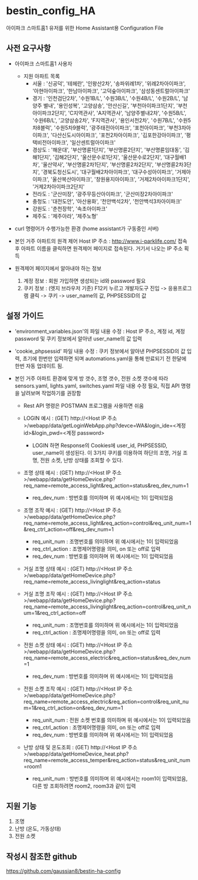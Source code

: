 # bestin_config_HA

아이파크 스마트홈1 유저를 위한 Home Assistant용 Configuration File

## 사전 요구사항

- 아이파크 스마트홈1 사용자

  - 지원 아파트 목록
    - 서울 : '신공덕', '테헤란', '인왕산2차', '송파위례1차', '위례2차아이파크', '아현아이파크', '한남아이파크', '고덕숲아이파크', '삼성동센트럴아이파크'
    - 경기 : '인천검단2차', '수원1B/L', '수원3B/L', '수원4B/L', '수원2B/L', '남양주 별내', '용인성복', '고양삼송', '안산신길', '부천아이파크1단지', '부천아이파크2단지', 'C지역관사', 'A지역관사', '남양주별내2차', '수원5B/L', '수원6B/L', '고양삼송2차', 'F지역관사', '용인서천2차', '수원7B/L', '수원5차8블럭', '수원5차9블럭', '광주태전아이파크', '포천아이파크', '부천3차아이파크', '다산신도시아이파크', '포천2차아이파크', '김포한강아이파크', '평택비전아이파크', '일산센트럴아이파크'
    - 경상도 : '해운대', '부산명륜1단지', '부산명륜2단지', '부산명륜임대동', '김해1단지', '김해2단지', '울산문수로1단지', '울산문수로2단지', '대구월배1차', '울산약사', '부산명륜2차1단지',  '부산명륜2차2단지', '부산명륜2차3단지', '경북도청신도시', '대구월배2차아이파크', '대구수성아이파크', '거제아이파크', '울산복산아이파크', '창원용지아이파크', '거제2차아이파크1단지', '거제2차아이파크2단지'
    - 전라도 : '군산미장', '광주무등산아이파크', '군산미장2차아이파크'
    - 충청도 : '대전도안', '아산용화', '천안백석2차', '천안백석3차아이파크'
    - 강원도 : '춘천장학', '속초아이파크'
    - 제주도 : '제주아라', '제주노형'

- curl 명령어가 수행가능한 환경 (home assistant가 구동중인 서버)

- 본인 거주 아파트의 원격 제어 Host IP 주소 : http://www.i-parklife.com/ 접속 후 아파트 이름을 클릭하면 원격제어 페이지로 접속된다. 거기서 나오는 IP 주소 획득

- 원격제어 페이지에서 알아내야 하는 정보
  1. 계정 정보 : 회원 가입하면 생성되는 id와 password 필요
  2. 쿠키 정보 : (엣지 브라우저 기준) F12키 누르고 개발자도구 진입 -> 응용프로그램 클릭 -> 쿠키 -> user_name의 값, PHPSESSID의 값

## 설정 가이드

- 'environment_variables.json'의 파일 내용 수정 : Host IP 주소, 계정 id, 계정 password 및 쿠키 정보에서 알아낸 user_name의 값 입력

- 'cookie_phpsessid' 파일 내용 수정 : 쿠키 정보에서 알아낸 PHPSESSID의 값 입력, 초기에 한번만 입력하면 되며 automations.yaml을 통해 만료되기 전 한달에 한번 자동 업데이트 됨.

- 본인 거주 아파트 환경에 맞게 방 갯수, 조명 갯수, 전원 소켓 갯수에 따라 sensors.yaml, lights.yaml, switches.yaml 파일 내용 수정 필요, 직접 API 명령을 날려보며 작업하기를 권장함

  - Rest API 명령은 POSTMAN 프로그램을 사용하면 쉬움
  
  - LOGIN 예시 : (GET) http://<Host IP 주소>/webapp/data/getLoginWebApp.php?devce=WA&login_ide=<계정 id>&login_pwd=<계정 password>
  
    - LOGIN 하면 Response의 Cookies에 user_id, PHPSESSID, user_name이 생성된다. 이 3가지 쿠키를 이용하여 하단의 조명, 거실 조명, 전원 소켓, 난방 상태를 조회할 수 있다.
    
  - 조명 상태 예시 : (GET) http://<Host IP 주소>/webapp/data/getHomeDevice.php?req_name=remote_access_light&req_action=status&req_dev_num=1
  
    - req_dev_num : 방번호를 의미하며 위 예시에서는 1이 입력되었음
    
  - 조명 조작 예시 : (GET) http://<Host IP 주소>/webapp/data/getHomeDevice.php?req_name=remote_access_light&req_action=control&req_unit_num=1&req_ctrl_action=off&req_dev_num=1
  
    - req_unit_num : 조명번호를 의미하며 위 예시에서는 1이 입력되었음
    - req_ctrl_action : 조명제어명령을 의미, on 또는 off로 입력
    - req_dev_num : 방번호를 의미하며 위 예시에서는 1이 입력되었음
    
  - 거실 조명 상태 예시 : (GET) http://<Host IP 주소>/webapp/data/getHomeDevice.php?req_name=remote_access_livinglight&req_action=status
  
  - 거실 조명 조작 예시 : (GET) http://<Host IP 주소>/webapp/data/getHomeDevice.php?req_name=remote_access_livinglight&req_action=control&req_unit_num=1&req_ctrl_action=off
  
    - req_unit_num : 조명번호를 의미하며 위 예시에서는 1이 입력되었음
    - req_ctrl_action : 조명제어명령을 의미, on 또는 off로 입력
    
  - 전원 소켓 상태 예시 : (GET) http://<Host IP 주소>/webapp/data/getHomeDevice.php?req_name=remote_access_electric&req_action=status&req_dev_num=1
  
    - req_dev_num : 방번호를 의미하며 위 예시에서는 1이 입력되었음
    
  - 전원 소켓 조작 예시 : (GET) http://<Host IP 주소>/webapp/data/getHomeDevice.php?req_name=remote_access_electric&req_action=control&req_unit_num=1&req_ctrl_action=on&req_dev_num=1
  
    - req_unit_num : 전원 소켓 번호를 의미하며 위 예시에서는 1이 입력되었음
    - req_ctrl_action : 조명제어명령을 의미, on 또는 off로 입력
    - req_dev_num : 방번호를 의미하며 위 예시에서는 1이 입력되었음
    
  - 난방 상태 및 온도조회 : (GET) http://<Host IP 주소>/webapp/data/getHomeDevice_heat.php?req_name=remote_access_temper&req_action=status&req_unit_num=room1
  
    - req_unit_num : 방번호를 의미하며 위 예시에서는 room1이 입력되었음, 다른 방 조회하려면 room2, room3과 같이 입력
 

## 지원 기능
1. 조명
2. 난방 (온도, 가동상태)
3. 전원 소켓

## 작성시 참조한 github
https://github.com/gaussian8/bestin-ha-config
